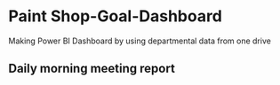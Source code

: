 # Paint Shop-Goal-Dashboard
Making Power BI Dashboard by using departmental data from one drive
## Daily morning meeting report 
